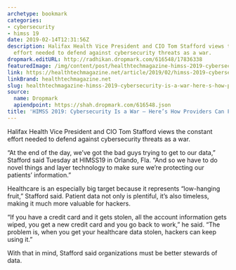 ```yaml
---
archetype: bookmark
categories:
- cybersecurity
- himss 19
date: 2019-02-14T12:31:56Z
description: Halifax Health Vice President and CIO Tom Stafford views the constant
  effort needed to defend against cybersecurity threats as a war.
dropmark.editURL: http://radhikan.dropmark.com/616548/17836338
featuredImage: /img/content/post/healthtechmagazine-himss-2019-cybersecurity-is-a-war-here-s-how-providers-can-fight-back.jpg
link: https://healthtechmagazine.net/article/2019/02/himss-2019-cybersecurity-war-heres-how-providers-can-fight-back
linkBrand: healthtechmagazine.net
slug: healthtechmagazine-himss-2019-cybersecurity-is-a-war-here-s-how-providers-can-fight-back
source:
  name: Dropmark
  apiendpoint: https://shah.dropmark.com/616548.json
title: 'HIMSS 2019: Cybersecurity Is a War — Here’s How Providers Can Fight Back'
---
```

Halifax Health Vice President and CIO Tom Stafford views the constant effort needed to defend against cybersecurity threats as a war. 

“At the end of the day, we’ve got the bad guys trying to get to our data,” Stafford said Tuesday at HIMSS19 in Orlando, Fla. “And so we have to do novel things and layer technology to make sure we’re protecting our patients’ information.”

Healthcare is an especially big target because it represents “low-hanging fruit,” Stafford said. Patient data not only is plentiful, it’s also timeless, making it much more valuable for hackers.

“If you have a credit card and it gets stolen, all the account information gets wiped, you get a new credit card and you go back to work,” he said. “The problem is, when you get your healthcare data stolen, hackers can keep using it.”

With that in mind, Stafford said organizations must be better stewards of data.

